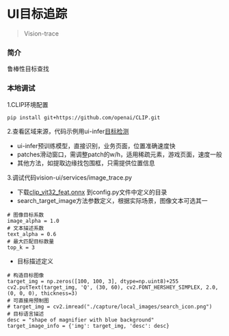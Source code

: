 # UI目标追踪

> Vision-trace

### 简介
鲁棒性目标查找

### 本地调试

1.CLIP环境配置
```shell
pip install git+https://github.com/openai/CLIP.git
```

2.查看区域来源，代码示例用ui-infer[目标检测](vision_infer.md)

- ui-infer预训练模型，直接识别，业务页面，位置准确速度快
- patches滑动窗口，需调整patch的w/h，适用稀疏元素，游戏页面，速度一般
- 其他方法，如提取边缘找包围框，只需提供位置信息

3.调试代码vision-ui/services/image_trace.py

- 下载[clip_vit32_feat.onnx](https://github.com/Meituan-Dianping/vision-ui/releases/download/v0.2.1/clip_vit32_feat.onnx) 到config.py文件中定义的目录
- search_target_image方法参数定义，根据实际场景，图像文本可选其一
```shell
# 图像目标系数
image_alpha = 1.0
# 文本描述系数
text_alpha = 0.6
# 最大匹配目标数量
top_k = 3
```
- 目标描述定义
```shell
# 构造目标图像
target_img = np.zeros([100, 100, 3], dtype=np.uint8)+255
cv2.putText(target_img, 'Q', (30, 60), cv2.FONT_HERSHEY_SIMPLEX, 2.0, (0, 0, 0), thickness=3)
# 可直接用预制图
# target_img = cv2.imread("./capture/local_images/search_icon.png")
# 目标语言描述
desc = "shape of magnifier with blue background"
target_image_info = {'img': target_img, 'desc': desc}
```



